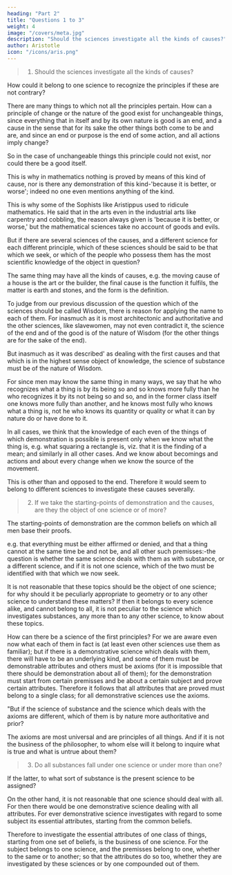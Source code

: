 ```yaml
---
heading: "Part 2"
title: "Questions 1 to 3"
weight: 4
image: "/covers/meta.jpg"
description: "Should the sciences investigate all the kinds of causes?"
author: Aristotle
icon: "/icons/aris.png"
---
```




> 1. Should the sciences investigate all the kinds of causes? 

How could it belong to one science to recognize the principles if these are not contrary?

There are many things to which not all the principles pertain. How can a principle of change or the nature of the good exist for unchangeable things, since everything that in itself and by its own nature is good is an end, and a cause in the sense that for its sake the other things both come to be and are, and since an end or purpose is the end of some action, and all actions imply change? 

So in the case of unchangeable things this principle could not exist, nor could there be a good itself. 

This is why in mathematics nothing is proved by means of this kind of cause, nor is there any demonstration of this kind-'because it is better, or worse'; indeed no one even mentions anything of the kind. 

This is why some of the Sophists like Aristippus used to ridicule mathematics. He said that in the arts even in the industrial arts like carpentry and cobbling, the reason always given is 'because it is better, or worse,' but the mathematical sciences take no account of goods and evils.

But if there are several sciences of the causes, and a different science for each different principle, which of these sciences should be said to be that which we seek, or which of the people who possess them has the most scientific knowledge of the object in question? 

The same thing may have all the kinds of causes, e.g. the moving cause of a house is the art or the builder, the final cause is the function it fulfils, the matter is earth and stones, and the form is the definition. 

To judge from our previous discussion of the question which of the sciences should be called Wisdom, there is reason for applying the name to each of them. For inasmuch as it is most architectonic and authoritative and the other sciences, like slavewomen, may not even contradict it, the science of the end and of the good is of the nature of Wisdom (for the other things are for the sake of the end). 

But inasmuch as it was described' as dealing with the first causes and that which is in the highest sense object of knowledge, the science of substance must be of the nature of Wisdom. 

For since men may know the same thing in many ways, we say that he who recognizes what a thing is by its being so and so knows more fully than he who recognizes it by its not being so and so, and in the former class itself one knows more fully than another, and he knows most fully who knows what a thing is, not he who knows its quantity or quality or what it can by nature do or have done to it.

In all cases, we think that the knowledge of each even of the things of which demonstration is possible is present only when we know what the thing is, e.g. what squaring a rectangle is, viz. that it is the finding of a mean; and similarly in all other cases. And we know about becomings and actions and about every change when we know the source of the movement. 

This is other than and opposed to the end. Therefore it would seem to belong to different sciences to investigate these causes severally.


> 2. If we take the starting-points of demonstration and the causes, are they the object of one science or of more? 

The starting-points of demonstration are the common beliefs on which all men base their proofs. 

e.g. that everything must be either affirmed or denied, and that a thing cannot at the same time be and not be, and all other such premisses:-the question is whether the same science deals with them as with substance, or a different science, and if it is not one science, which of the two must be identified with that which we now seek.

It is not reasonable that these topics should be the object of one science; for why should it be peculiarly appropriate to geometry or to any other science to understand these matters? If then it belongs to every science alike, and cannot belong to all, it is not peculiar to the science which investigates substances, any more than to any other science, to know about these topics.

How can there be a science of the first principles? For we are aware even now what each of them in fact is (at least even other sciences use them as familiar); but if there is a demonstrative science which deals with them, there will have to be an underlying kind, and some of them must be demonstrable attributes and others must be axioms (for it is impossible that there should be demonstration about all of them); for the demonstration must start from certain premisses and be about a certain subject and prove certain attributes. Therefore it follows that all attributes that are proved must belong to a single class; for all demonstrative sciences use the axioms.

"But if the science of substance and the science which deals with the axioms are different, which of them is by nature more authoritative and prior? 

The axioms are most universal and are principles of all things. And if it is not the business of the philosopher, to whom else will it belong to inquire what is true and what is untrue about them?


> 3. Do all substances fall under one science or under more than one? 

If the latter, to what sort of substance is the present science to be assigned?

On the other hand, it is not reasonable that one science should deal with all. For then there would be one demonstrative science dealing with all attributes. For ever demonstrative science investigates with regard to some subject its essential attributes, starting from the common beliefs. 

Therefore to investigate the essential attributes of one class of things, starting from one set of beliefs, is the business of one science. For the subject belongs to one science, and the premisses belong to one, whether to the same or to another; so that the attributes do so too, whether they are investigated by these sciences or by one compounded out of them.




